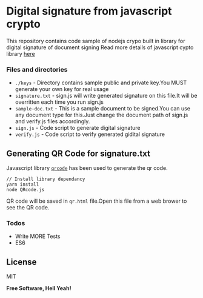 # Digital signature from javascript crypto

This repository contains code sample of nodejs crypo built in library for digital signature of document signing
Read more details of javascript cypto library [here](https://nodejs.org/api/crypto.html)

### Files and directories
- `./keys`  - Directory contains sample public and private key.You MUST generate your own key for real usage
- `signature.txt` - sign.js will write generated signature on this file.It will be overritten each time you run sign.js
- `sample-doc.txt` - This is a sample document to be signed.You can use any document type for this.Just change the document path of sign.js and verify.js files accordingly.
- `sign.js` - Code script to generate digital signature
- `verify.js` - Code script to verify generated gidital signature


## Generating QR Code for signature.txt

Javascript library [`qrcode`](https://www.npmjs.com/package/qrcode) has been used to generate the qr code.

```
// Install library dependancy
yarn install
node QRcode.js
```
QR code will be saved in  `qr.html` file.Open this file from a web brower to see the QR code.


### Todos
 - Write MORE Tests
 - ES6

License
----

MIT


**Free Software, Hell Yeah!**